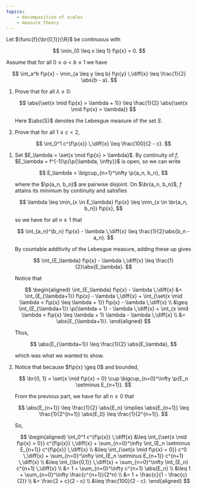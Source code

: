 ```yaml
---
topics:
    - decomposition of scales
    - measure theory
---
```


<problem>

Let $\func{f}{\br{0,1}}{\R}$ be continuous with

$$
\min_{0 \leq x \leq 1} f\p{x} = 0.
$$

Assume that for all $0 \leq a < b \leq 1$ we have

$$
\int_a^b f\p{x} - \min_{a \leq y \leq b} f\p{y} \,\diff{x} \leq \frac{1}{2} \abs{b - a}.
$$

1. Prove that for all $\lambda \geq 0$:

    $$
    \abs{\set{x \mid f\p{x} > \lambda + 1}} \leq \frac{1}{2} \abs{\set{x \mid f\p{x} > \lambda}}
    $$

    Here $\abs{S}$ denotes the Lebesgue measure of the set $S$.

2. Prove that for all $1 \leq c < 2$,

    $$
    \int_0^1 c^{f\p{x}} \,\diff{x} \leq \frac{100}{2 - c}.
    $$

</problem>

<solution>

1. Set $E_\lambda = \set{x \mid f\p{x} > \lambda}$. By continuity of $f$, $E_\lambda = f^{-1}\p{\p{\lambda, \infty}}$ is open, so we can write

    $$
    E_\lambda = \bigcup_{n=1}^\infty \p{a_n, b_n},
    $$

    where the $\p{a_n, b_n}$ are pairwise disjoint. On $\br{a_n, b_n}$, $f$ attains its minimum by continuity and satisfies

    $$
    \lambda \leq \min_{x \in E_\lambda} f\p{x} \leq \min_{x \in \br{a_n, b_n}} f\p{x},
    $$

    so we have for all $n \geq 1$ that

    $$
    \int_{a_n}^{b_n} f\p{x} - \lambda \,\diff{x} \leq \frac{1}{2}\abs{b_n - a_n}.
    $$

    By countable additivity of the Lebesgue measure, adding these up gives

    $$
    \int_{E_\lambda} f\p{x} - \lambda \,\diff{x} \leq \frac{1}{2}\abs{E_\lambda}.
    $$

    Notice that

    $$
    \begin{aligned}
        \int_{E_\lambda} f\p{x} - \lambda \,\diff{x}
            &= \int_{E_{\lambda+1}} f\p{x} - \lambda \,\diff{x} +  \int_{\set{x \mid \lambda < f\p{x} \leq \lambda + 1}} f\p{x} - \lambda \,\diff{x} \\
            &\geq \int_{E_{\lambda+1}} \p{\lambda + 1} - \lambda \,\diff{x} + \int_{x \mid \lambda < f\p{x} \leq \lambda + 1} \lambda - \lambda \,\diff{x} \\
            &= \abs{E_{\lambda+1}}.
    \end{aligned}
    $$

    Thus,

    $$
    \abs{E_{\lambda+1}} \leq \frac{1}{2} \abs{E_\lambda},
    $$

    which was what we wanted to show.

2. Notice that because $f\p{x} \geq 0$ and bounded,

    $$
    \br{0, 1} = \set{x \mid f\p{x} = 0} \cup \bigcup_{n=0}^\infty \p{E_n \setminus E_{n+1}}.
    $$

    From the previous part, we have for all $n \geq 0$ that

    $$
    \abs{E_{n+1}} \leq \frac{1}{2} \abs{E_n}
    \implies \abs{E_{n+1}} \leq \frac{1}{2^{n+1}} \abs{E_0} \leq \frac{1}{2^{n+1}}.
    $$

    So,

    $$
    \begin{aligned}
        \int_0^1 c^{f\p{x}} \,\diff{x}
            &\leq \int_{\set{x \mid f\p{x} = 0}} c^{f\p{x}} \,\diff{x} + \sum_{n=0}^\infty \int_{E_n \setminus E_{n+1}} c^{f\p{x}} \,\diff{x} \\
            &\leq \int_{\set{x \mid f\p{x} = 0}} c^0 \,\diff{x} + \sum_{n=0}^\infty \int_{E_n \setminus E_{n+1}} c^{n+1} \,\diff{x} \\
            &\leq \int_{\br{0,1}} \,\diff{x} + \sum_{n=0}^\infty \int_{E_n} c^{n+1} \,\diff{x} \\
            &= 1 + \sum_{n=0}^\infty c^{n+1} \abs{E_n} \\
            &\leq 1 + \sum_{n=0}^\infty \frac{c^{n+1}}{2^n} \\
            &= 1 + \frac{c}{1 - \frac{c}{2}} \\
            &= \frac{2 + c}{2 - c} \\
            &\leq \frac{100}{2 - c}.
    \end{aligned}
    $$

</solution>

